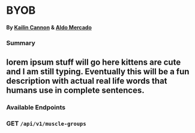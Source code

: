 # BYOB
#### By [Kailin Cannon](https://github.com/Kc2693) & [Aldo Mercado](https://github.com/amercado1014)

### Summary
lorem ipsum stuff will go here kittens are cute and I am still typing. Eventually this will be a fun description with actual real life words that humans use in complete sentences.
---


### Available Endpoints
### GET `/api/v1/muscle-groups`  

